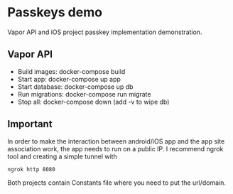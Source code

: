 # Passkeys demo
Vapor API and iOS project passkey implementation demonstration.

## Vapor API

* Build images:       docker-compose build
* Start app:          docker-compose up app
* Start database:     docker-compose up db
* Run migrations:     docker-compose run migrate
* Stop all:           docker-compose down (add -v to wipe db)

## Important
In order to make the interaction between android/iOS app and the app site association work, the app needs to run on a public IP. I recommend ngrok tool and creating a simple tunnel with
```
ngrok http 8080
```

Both projects contain Constants file where you need to put the url/domain.
